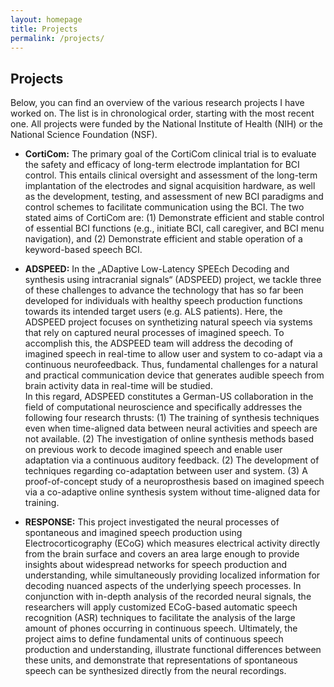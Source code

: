 ```yaml
---
layout: homepage
title: Projects
permalink: /projects/
---
```


## Projects

Below, you can find an overview of the various research projects I have worked on. The list is in chronological order, starting with the most recent one. All projects were funded by the National Institute of Health (NIH) or the National Science Foundation (NSF).

- **CortiCom:** The primary goal of the CortiCom clinical trial is to evaluate the safety and efficacy of long-term electrode implantation for BCI control.  This entails clinical oversight and assessment of the long-term implantation of the electrodes and signal acquisition hardware, as well as the development, testing, and assessment of new BCI paradigms and control schemes to facilitate communication using the BCI. The two stated aims of CortiCom are: (1) Demonstrate efficient and stable control of essential BCI functions (e.g., initiate BCI, call caregiver, and BCI menu navigation), and (2) Demonstrate efficient and stable operation of a keyword-based speech BCI.

- **ADSPEED:** In the „ADaptive Low-Latency SPEEch Decoding and synthesis using intracranial signals“ (ADSPEED) project, we tackle three of these challenges to advance the technology that has so far been developed for individuals with healthy speech production functions towards its intended target users (e.g. ALS patients). Here, the ADSPEED project focuses on synthetizing natural speech via systems that rely on captured neural processes of imagined speech. To accomplish this, the ADSPEED team will address the decoding of imagined speech in real-time to allow user and system to co-adapt via a continuous neurofeedback. Thus, fundamental challenges for a natural and practical communication device that generates audible speech from brain activity data in real-time will be studied. <br> In this regard, ADSPEED constitutes a German-US collaboration in the field of computational neuroscience and specifically addresses the following four research thrusts: (1) The training of synthesis techniques even when time-aligned data between neural activities and speech are not available. (2) The investigation of online synthesis methods based on previous work to decode imagined speech and enable user adaptation via a continuous auditory feedback. (2) The development of techniques regarding co-adaptation between user and system. (3) A proof-of-concept study of a neuroprosthesis based on imagined speech via a co-adaptive online synthesis system without time-aligned data for training.

- **RESPONSE:** This project investigated the neural processes of spontaneous and imagined speech production using Electrocorticography (ECoG) which measures electrical activity directly from the brain surface and covers an area large enough to provide insights about widespread networks for speech production and understanding, while simultaneously providing localized information for decoding nuanced aspects of the underlying speech processes. In conjunction with in-depth analysis of the recorded neural signals, the researchers will apply customized ECoG-based automatic speech recognition (ASR) techniques to facilitate the analysis of the large amount of phones occurring in continuous speech. Ultimately, the project aims to define fundamental units of continuous speech production and understanding, illustrate functional differences between these units, and demonstrate that representations of spontaneous speech can be synthesized directly from the neural recordings.
